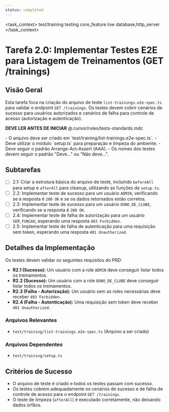 ```yaml
---
status: completed
---
```


<task_context>
<domain>test/training</domain>
<type>testing</type>
<scope>core_feature</scope>
<complexity>low</complexity>
<dependencies>database,http_server</dependencies>
</task_context>

# Tarefa 2.0: Implementar Testes E2E para Listagem de Treinamentos (GET /trainings)

## Visão Geral

Esta tarefa foca na criação do arquivo de teste `list-trainings.e2e-spec.ts` para validar o endpoint `GET /trainings`. Os testes devem cobrir cenários de sucesso para usuários autorizados e cenários de falha para controle de acesso (autorização e autenticação).

<import>**DEVE LER ANTES DE INICIAR** @.cursor/rules/tests-standards.mdc</import>

<requirements>
- O arquivo deve ser criado em `test/training/list-trainings.e2e-spec.ts`.
- Deve utilizar o módulo `setup.ts` para preparação e limpeza do ambiente.
- Deve seguir o padrão Arrange-Act-Assert (AAA).
- Os nomes dos testes devem seguir o padrão "Deve..." ou "Não deve...".
</requirements>

## Subtarefas

- [ ] 2.1: Criar a estrutura básica do arquivo de teste, incluindo `beforeAll` para setup e `afterAll` para cleanup, utilizando as funções de `setup.ts`.
- [ ] 2.2: Implementar teste de sucesso para um usuário `ADMIN`, verificando se a resposta é `200 OK` e se os dados retornados estão corretos.
- [ ] 2.3: Implementar teste de sucesso para um usuário `DONO_DE_CLUBE`, verificando se a resposta é `200 OK`.
- [ ] 2.4: Implementar teste de falha de autorização para um usuário `SEM_FUNCAO`, esperando uma resposta `403 Forbidden`.
- [ ] 2.5: Implementar teste de falha de autenticação para uma requisição sem token, esperando uma resposta `401 Unauthorized`.

## Detalhes da Implementação

Os testes devem validar os seguintes requisitos do PRD:

- **R2.1 (Sucesso):** Um usuário com a role `ADMIN` deve conseguir listar todos os treinamentos.
- **R2.2 (Sucesso):** Um usuário com a role `DONO_DE_CLUBE` deve conseguir listar todos os treinamentos.
- **R2.3 (Falha - Autorização):** Um usuário sem as roles necessárias deve receber `403 Forbidden`.
- **R2.4 (Falha - Autenticação):** Uma requisição sem token deve receber `401 Unauthorized`.

### Arquivos Relevantes

- `test/training/list-trainings.e2e-spec.ts` (Arquivo a ser criado)

### Arquivos Dependentes

- `test/training/setup.ts`

## Critérios de Sucesso

- O arquivo de teste é criado e todos os testes passam com sucesso.
- Os testes cobrem adequadamente os cenários de sucesso e de falha de controle de acesso para o endpoint `GET /trainings`.
- O teste de limpeza (`afterAll`) é executado corretamente, não deixando dados órfãos.
